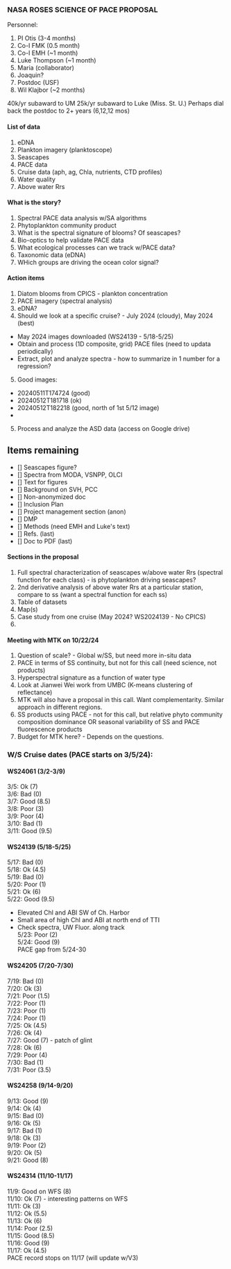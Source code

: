### NASA ROSES SCIENCE OF PACE PROPOSAL

Personnel:
1. PI Otis (3-4 months)
2. Co-I FMK (0.5 month)
3. Co-I EMH (~1 month)
4. Luke Thompson (~1 month)
5. Maria (collaborator)
6. Joaquin?
7. Postdoc (USF)
8. Wil Klajbor (~2 months)

40k/yr subaward to UM
25k/yr subaward to Luke (Miss. St. U.)
Perhaps dial back the postdoc to 2+ years (6,12,12 mos)


#### List of data
1. eDNA
2. Plankton imagery (planktoscope)
3. Seascapes
4. PACE data
5. Cruise data (aph, ag, Chla, nutrients, CTD profiles)
6. Water quality
7. Above water Rrs


#### What is the story?
1. Spectral PACE data analysis w/SA algorithms
2. Phytoplankton community product
3. What is the spectral signature of blooms? Of seascapes?
4. Bio-optics to help validate PACE data
5. What ecological processes can we track w/PACE data?
6. Taxonomic data (eDNA)
7. WHich groups are driving the ocean color signal?


#### Action items
1. Diatom blooms from CPICS - plankton concentration
2. PACE imagery (spectral analysis)
3. eDNA?
4. Should we look at a specific cruise? - July 2024 (cloudy), May 2024 (best)
 - May 2024 images downloaded (WS24139 - 5/18-5/25)
 - Obtain and process (1D composite, grid) PACE files (need to updata periodically)
 - Extract, plot and analyze spectra - how to summarize in 1 number for a regression?
5. Good images:
 - 20240511T174724 (good)
 - 20240512T181718 (ok)
 - 20240512T182218 (good, north of 1st 5/12 image)
 - 

5. Process and analyze the ASD data (access on Google drive)

## Items remaining
- [] Seascapes figure?
- [] Spectra from MODA, VSNPP, OLCI
- [] Text for figures
- [] Background on SVH, PCC
- [] Non-anonymized doc
- [] Inclusion Plan
- [] Project management section (anon)
- [] DMP
- [] Methods (need EMH and Luke's text)
- [] Refs. (last)
- [] Doc to PDF (last)




#### Sections in the proposal
1. Full spectral characterization of seascapes w/above water Rrs (spectral function for each class) - is phytoplankton driving seascapes?
2. 2nd derivative analysis of above water Rrs at a particular station, compare to ss (want a spectral function for each ss)
3. Table of datasets
4. Map(s)
5. Case study from one cruise (May 2024? WS2024139 - No CPICS)
6. 

#### Meeting with MTK on 10/22/24
1. Question of scale? - Global w/SS, but need more in-situ data
2. PACE in terms of SS continuity, but not for this call (need science, not products)
3. Hyperspectral signature as a function of water type
4. Look at Jianwei Wei work from UMBC (K-means clustering of reflectance)
5. MTK will also have a proposal in this call. Want complementarity. Similar approach in different regions.
6. SS products using PACE - not for this call, but relative phyto community composition dominance OR seasonal variability of SS and PACE fluorescence products
7. Budget for MTK here? - Depends on the questions.

### W/S Cruise dates (PACE starts on 3/5/24):
#### WS24061 (3/2-3/9)
3/5: Ok (7)  
3/6: Bad (0)  
3/7: Good (8.5)  
3/8: Poor (3)  
3/9: Poor (4)  
3/10: Bad (1)  
3/11: Good (9.5)  

#### WS24139 (5/18-5/25) 
5/17: Bad (0)  
5/18: Ok (4.5)  
5/19: Bad (0)  
5/20: Poor (1)  
5/21: Ok (6)  
5/22: Good (9.5)
 - Elevated Chl and ABI SW of Ch. Harbor
 - Small area of high Chl and ABI at north end of TTI
 - Check spectra, UW Fluor. along track  
5/23: Poor (2)  
5/24: Good (9)  
PACE gap from 5/24-30  

#### WS24205 (7/20-7/30) 
7/19: Bad (0)  
7/20: Ok (3)  
7/21: Poor (1.5)  
7/22: Poor (1)  
7/23: Poor (1)  
7/24: Poor (1)  
7/25: Ok (4.5)  
7/26: Ok (4)  
7/27: Good (7) - patch of glint  
7/28: Ok (6)  
7/29: Poor (4)  
7/30: Bad (1)  
7/31: Poor (3.5)  

#### WS24258 (9/14-9/20)  
9/13: Good (9)  
9/14: Ok (4)  
9/15: Bad (0)   
9/16: Ok (5)  
9/17: Bad (1)  
9/18: Ok (3)  
9/19: Poor (2)  
9/20: Ok (5)  
9/21: Good (8)  

#### WS24314 (11/10-11/17)
11/9: Good on WFS (8)  
11/10: Ok (7) - interesting patterns on WFS  
11/11: Ok (3)  
11/12: Ok (5.5)  
11/13: Ok (6)  
11/14: Poor (2.5)  
11/15: Good (8.5)  
11/16: Good (9)  
11/17: Ok (4.5)  
PACE record stops on 11/17 (will update w/V3)  


